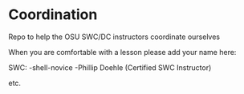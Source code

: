 # Coordination
Repo to help the OSU SWC/DC instructors coordinate ourselves


When you are comfortable with a lesson please add your name here:

SWC:
    -shell-novice
        -Phillip Doehle (Certified SWC Instructor)

etc.
